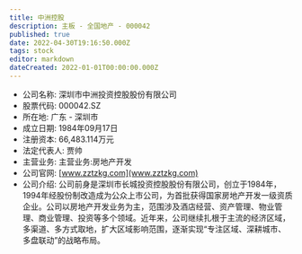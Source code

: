 ```yaml
---
title: 中洲控股
description: 主板 - 全国地产 - 000042
published: true
date: 2022-04-30T19:16:50.000Z
tags: stock
editor: markdown
dateCreated: 2022-01-01T00:00:00.000Z
---
```


- 公司名称: 深圳市中洲投资控股股份有限公司
- 股票代码: 000042.SZ
- 所在地: 广东 - 深圳市
- 成立日期: 1984年09月17日
- 注册资本: 66,483.114万元
- 法定代表人: 贾帅
- 主营业务: 主营业务:房地产开发
- 公司官网: [www.zztzkg.com](www.zztzkg.com)
- 公司介绍: 公司前身是深圳市长城投资控股股份有限公司，创立于1984年，1994年经股份制改造成为公众上市公司，为首批获得国家房地产开发一级资质企业。公司以房地产开发业务为主，范围涉及酒店经营、资产管理、物业管理、商业管理、投资等多个领域。近年来，公司继续扎根于主流的经济区域，多渠道、多方式取地，扩大区域影响范围，逐渐实现“专注区域、深耕城市、多盘联动”的战略布局。



